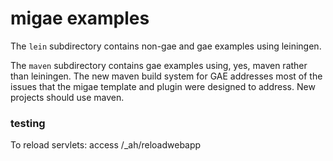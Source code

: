 # migae examples

The `lein` subdirectory contains non-gae and gae examples using leiningen.

The `maven` subdirectory contains gae examples using, yes, maven
rather than leiningen.  The new maven build system for GAE addresses
most of the issues that the migae template and plugin were designed to
address.  New projects should use maven.


### testing

To reload servlets:  access /_ah/reloadwebapp

